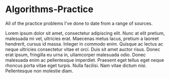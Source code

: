 # Algorithms-Practice

All of the practice problems I've done to date from a range of sources.

Lorem ipsum dolor sit amet, consectetur adipiscing elit. Nunc at elit pretium, malesuada mi vel, ultricies erat. Maecenas metus lacus, pretium a laoreet hendrerit, cursus id massa. Integer in commodo enim. Quisque ac lectus ac neque ultricies consectetur vitae et orci. Duis sit amet auctor risus. Donec erat ipsum, fringilla eu urna in, ullamcorper malesuada odio. Donec malesuada enim ac pellentesque imperdiet. Praesent eget tellus eget neque rhoncus porta vitae eget turpis. Nulla facilisi. Nam vitae dictum nisi. Pellentesque non molestie diam.
